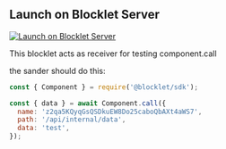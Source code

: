 ## Launch on Blocklet Server

[![Launch on Blocklet Server](https://assets.arcblock.io/icons/launch_on_blocklet_server.svg)](https://install.arcblock.io/launch?action=blocklet-install&meta_url=https%3A%2F%2Fgithub.com%2Fblocklet%2Fcomponent-call-sender%2Freleases%2Fdownload%2Fv1.0.3%2Fblocklet.json)

This blocklet acts as receiver for testing component.call

the sander should do this:

```js
const { Component } = require('@blocklet/sdk');

const { data } = await Component.call({
  name: 'z2qa5KQyqGsQSDkuEW8Do25caboQbAXt4aWS7',
  path: '/api/internal/data',
  data: 'test',
});
```
